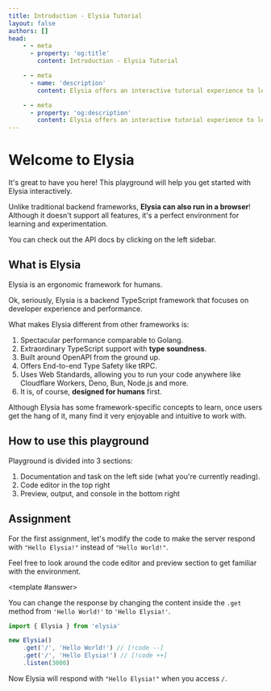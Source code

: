 ```yaml
---
title: Introduction - Elysia Tutorial
layout: false
authors: []
head:
    - - meta
      - property: 'og:title'
        content: Introduction - Elysia Tutorial

    - - meta
      - name: 'description'
        content: Elysia offers an interactive tutorial experience to learn Elysia with IDE, playground, and more. Get started with Elysia now!

    - - meta
      - property: 'og:description'
        content: Elysia offers an interactive tutorial experience to learn Elysia with IDE, playground, and more. Get started with Elysia now!
---
```


<script setup lang="ts">
import Editor from '../components/xiao/playground/playground.vue'

import { Bookmark } from 'lucide-vue-next'

import { code, testcases } from './data'
</script>

<Editor :code="code" :testcases="testcases">

# Welcome to Elysia

It's great to have you here! This playground will help you get started with Elysia interactively.

Unlike traditional backend frameworks, **Elysia can also run in a browser**! Although it doesn't support all features, it's a perfect environment for learning and experimentation.

You can check out the API docs by clicking <Bookmark class="inline" :size="18" stroke-width="2" /> on the left sidebar.

## What is Elysia

Elysia is an ergonomic framework for humans.

Ok, seriously, Elysia is a backend TypeScript framework that focuses on developer experience and performance.

What makes Elysia different from other frameworks is:

1. Spectacular performance comparable to Golang.
2. Extraordinary TypeScript support with **type soundness**.
3. Built around OpenAPI from the ground up.
4. Offers End-to-end Type Safety like tRPC.
5. Uses Web Standards, allowing you to run your code anywhere like Cloudflare Workers, Deno, Bun, Node.js and more.
6. It is, of course, **designed for humans** first.

Although Elysia has some framework-specific concepts to learn, once users get the hang of it, many find it very enjoyable and intuitive to work with.

## How to use this playground

Playground is divided into 3 sections:
1. Documentation and task on the left side (what you're currently reading).
2. Code editor in the top right
3. Preview, output, and console in the bottom right

## Assignment

For the first assignment, let's modify the code to make the server respond with `"Hello Elysia!"` instead of `"Hello World!"`.

Feel free to look around the code editor and preview section to get familiar with the environment.

<template #answer>

You can change the response by changing the content inside the `.get` method from `'Hello World!'` to `'Hello Elysia!'`.

```typescript
import { Elysia } from 'elysia'

new Elysia()
	.get('/', 'Hello World!') // [!code --]
	.get('/', 'Hello Elysia!') // [!code ++]
	.listen(3000)
```

Now Elysia will respond with `"Hello Elysia!"` when you access `/`.

</template>

</Editor>
